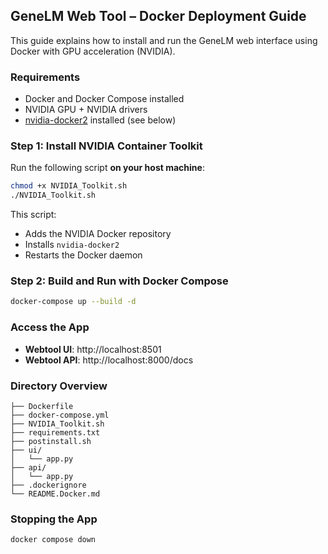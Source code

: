 ## GeneLM Web Tool – Docker Deployment Guide

This guide explains how to install and run the GeneLM web interface using Docker with GPU acceleration (NVIDIA).

### Requirements

- Docker and Docker Compose installed
- NVIDIA GPU + NVIDIA drivers
- [nvidia-docker2](https://github.com/NVIDIA/nvidia-docker) installed (see below)

### Step 1: Install NVIDIA Container Toolkit
Run the following script **on your host machine**:

```bash
chmod +x NVIDIA_Toolkit.sh
./NVIDIA_Toolkit.sh
```

This script:
- Adds the NVIDIA Docker repository
- Installs `nvidia-docker2`
- Restarts the Docker daemon

### Step 2: Build and Run with Docker Compose

```bash
docker-compose up --build -d
```

### Access the App

- **Webtool UI**: http://localhost:8501  
- **Webtool API**: http://localhost:8000/docs

### Directory Overview

```
├── Dockerfile
├── docker-compose.yml
├── NVIDIA_Toolkit.sh
├── requirements.txt
├── postinstall.sh
├── ui/
│   └── app.py
├── api/
│   └── app.py
├── .dockerignore
└── README.Docker.md
```

### Stopping the App

```bash
docker compose down
```

